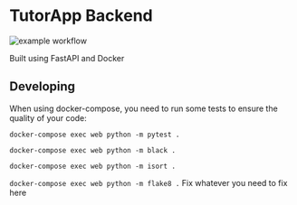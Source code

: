 # TutorApp Backend
![example workflow](https://github.com/Southwestern-Higher-Learning/TutorBackEnd/actions/workflows/main.yml/badge.svg)

Built using FastAPI and Docker

## Developing
When using docker-compose, you need to run some tests to ensure the quality of your code:

`docker-compose exec web python -m pytest .`

`docker-compose exec web python -m black .`

`docker-compose exec web python -m isort .`

`docker-compose exec web python -m flake8 .`
Fix whatever you need to fix here